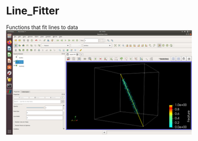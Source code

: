 # Line_Fitter
Functions that fit lines to data
![Generated Points & Fit](https://github.com/kevindean/Line_Fitter/blob/master/Screenshot%20from%202020-04-25%2019-43-57.png)
